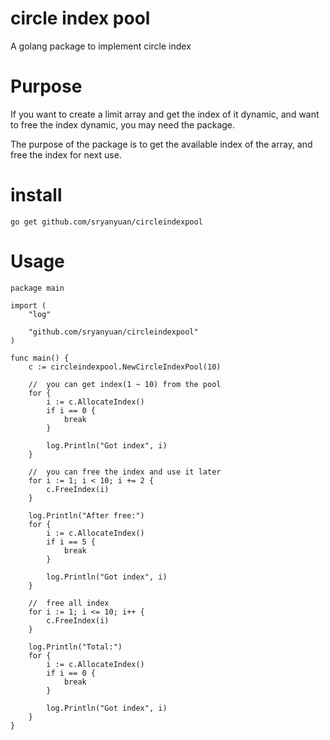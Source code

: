 # circle index pool
A golang package to implement circle index

# Purpose

If you want to create a limit array and get the index of it dynamic, and want to free the index dynamic, you may need the package.

The purpose of the package is to get the available index of the array, and free the index for next use.

# install

    go get github.com/sryanyuan/circleindexpool

# Usage

	package main
	
	import (
		"log"
	
		"github.com/sryanyuan/circleindexpool"
	)
	
	func main() {
		c := circleindexpool.NewCircleIndexPool(10)
	
		//	you can get index(1 ~ 10) from the pool
		for {
			i := c.AllocateIndex()
			if i == 0 {
				break
			}
	
			log.Println("Got index", i)
		}
	
		//	you can free the index and use it later
		for i := 1; i < 10; i += 2 {
			c.FreeIndex(i)
		}
	
		log.Println("After free:")
		for {
			i := c.AllocateIndex()
			if i == 5 {
				break
			}
	
			log.Println("Got index", i)
		}
	
		//	free all index
		for i := 1; i <= 10; i++ {
			c.FreeIndex(i)
		}
	
		log.Println("Total:")
		for {
			i := c.AllocateIndex()
			if i == 0 {
				break
			}
	
			log.Println("Got index", i)
		}
	}